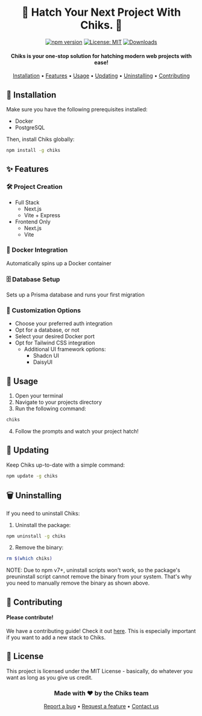 <div align="center">

# 🐣 Hatch Your Next Project With Chiks. 🐣

[![npm version](https://img.shields.io/npm/v/chiks.svg?style=flat-square)](https://www.npmjs.com/package/chiks)
[![License: MIT](https://img.shields.io/badge/License-MIT-yellow.svg)](https://opensource.org/licenses/MIT)
[![Downloads](https://img.shields.io/npm/dt/chiks.svg?style=flat-square)](https://www.npmjs.com/package/chiks)

#### Chiks is your one-stop solution for hatching modern web projects with ease!

[Installation](#-installation) •
[Features](#-features) •
[Usage](#-usage) •
[Updating](#-updating) •
[Uninstalling](#-uninstalling) •
[Contributing](#-contributing)

</div>

## 🚀 Installation

Make sure you have the following prerequisites installed:

- Docker
- PostgreSQL

Then, install Chiks globally:

```bash
npm install -g chiks
```

## ✨ Features

### 🛠 Project Creation

- Full Stack
  - Next.js
  - Vite + Express
- Frontend Only
  - Next.js
  - Vite

### 🐳 Docker Integration

Automatically spins up a Docker container

### 🗄 Database Setup

Sets up a Prisma database and runs your first migration

### 🎨 Customization Options

- Choose your preferred auth integration
- Opt for a database, or not
- Select your desired Docker port
- Opt for Tailwind CSS integration
  - Additional UI framework options:
    - Shadcn UI
    - DaisyUI

## 📝 Usage

1. Open your terminal
2. Navigate to your projects directory
3. Run the following command:

```bash
chiks
```

4. Follow the prompts and watch your project hatch!

## 🔄 Updating

Keep Chiks up-to-date with a simple command:

```bash
npm update -g chiks
```

## 🗑 Uninstalling

If you need to uninstall Chiks:

1. Uninstall the package:

```bash
npm uninstall -g chiks
```

2. Remove the binary:

```bash
rm $(which chiks)
```

NOTE: Due to npm v7+, uninstall scripts won't work, so the package's preuninstall script cannot remove the binary from your system. That's why you need to manually remove the binary as shown above.

## 🤝 Contributing

#### Please contribute!

We have a contributing guide! Check it out [here](https://github.com/SamuelRCrider/chiks/blob/main/CONTRIBUTING.md). This is especially important if you want to add a new stack to Chiks.

## 📄 License

This project is licensed under the MIT License - basically, do whatever you want as long as you give us credit.

<h3 align="center">
  Made with ❤️ by the Chiks team
</h3>

<div align="center">

[Report a bug](https://github.com/SamuelRCrider/chiks/issues/new?assignees=&labels=bug&template=bug_report.md&title=) •
[Request a feature](https://github.com/SamuelRCrider/chiks/issues/new?assignees=&labels=enhancement&template=feature_request.md&title=) •
[Contact us](https://github.com/SamuelRCrider/chiks/issues/new?assignees=&labels=question&template=question.md&title=)

</div>
